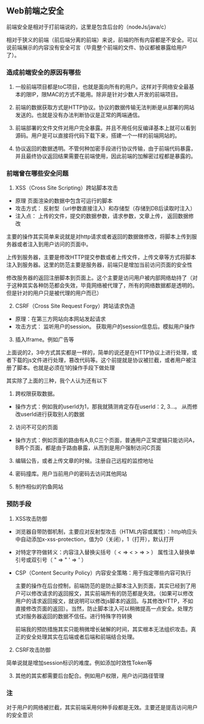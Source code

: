## Web前端之安全

  前端安全是相对于打前端说的，这里是包含后台的（nodeJs/java/c）

  相对于狭义的前端（前后端分离的前端）来说，前端的所有内容都是不安全。可以说前端展示的内容没有安全可言（毕竟整个前端的文件、协议都被暴露给用户了）。

### 造成前端安全的原因有哪些

  1. 一般前端项目都是toC项目，也就是面向所有的用户。这样对于网络安全最基本的限IP，限MAC的方式不能用。除非是针对少数人开发的前端项目。
  
  2. 前端的数据获取方式是HTTP协议。协议的数据传输无法判断是从部署的网站发送的。也就是没有办法判断协议是正常的两端通信。

  3. 前端部署的文件文件对用户完全暴露。并且不用任何反编译基本上就可以看到源码。用户是可以直接将代码下载下来，搭建一个一样的前端网站的。

  4. 协议返回的数据透明。不管何种加密手段进行协议传输，由于前端代码暴露，并且最终协议返回结果需要在前端使用，因此前端的加解密过程都是暴露的。

### 前端曾在哪些安全问题

1. XSS（Cross Site Scripting）跨站脚本攻击

  - 原理 页面渲染的数据中包含可运行的脚本
  - 攻击方式： 反射型（url参数直接注入）和存储型（存储到DB后读取时注入）
  - 注入点： 上传的文件，提交的数据参数，请求参数，文章上传， 返回数据修改
    
  主要的操作其实简单来说就是对http请求或者返回的数据做修改，将脚本上传到服务器或者注入到用户访问的页面中。

  上传到服务器，主要是修改HTTP提交参数或者上传文件，上传文章等方式将脚本注入到服务器。这里的防范主要是服务器，前端只是增加当前访问页面的安全性

  修改服务器的返回注册脚本到页面上。这个主要是访问用户被内部网络劫持了（对于这种其实各种防范都会失效，毕竟网络被代理了，所有的网络数据都是透明的。但是针对的用户只是被代理的用户而已）

2. CSRF（Cross Site Request Forgy）跨站请求伪造
  
  - 原理：在第三方网站向本网站发起请求
  - 攻击方式： 监听用户的session。 获取用户的session信息后。模拟用户操作
  
3. 插入Iframe。例如广告等

上面说的2，3中方式其实都是一样的，简单的说还是在HTTP协议上进行处理，或者下载的js文件进行处理，篡改代码等。这个前提就是协议被拦截，或者用户被注册了脚本。也就是必须在1的操作手段下做处理

其实除了上面的三种，我个人认为还有以下

1. 跨权限获取数据。
   
  - 操作方式：例如我的userId为1，那我就猜测肯定存在userId：2, 3...。 从而修改userId进行获取别人的数据

2. 访问不可见的页面

  - 操作方式：例如页面的路由有A,B,C三个页面，普通用户正常逻辑只能访问A，B两个页面，都是由于路由暴露，从而到是用户强制访问C页面

3. 编辑公告，或者上传文章的时候。注册自己远程的监控地址

4. 密码撞库。用户当前用户的密码去访问其他网站
   
5. 制作相似的钓鱼网站

### 预防手段

1. XSS攻击防御

- 浏览器自带防御机制，主要应对反射型攻击（HTML内容或属性）：http响应头中自动添加x-xss-protection，值为0（关闭），1（打开），默认打开

- 对特定字符做转义：内容注入替换尖括号（ < => &lt;   > => &gt; ） 属性注入替换单引号或双引号（ " => &quot;  ' => &#39; ）

- CSP（Content Security Policy）内容安全策略：用于指定哪些内容可执行
  
  主要的操作在后台控制，前端防范的是防止脚本注入到页面，其实已经到了用户可以修改请求的返回报文，其实前端所有的防范都是失效。（如果可以修改用户的请求返回报文，就说明可以修改js脚本的返回。与其修改HTTP，不如直接修改页面的返回）。当然，防止脚本注入可以稍微提高一点安全。处理方式对服务器返回的数据不信任。进行特殊字符转换

  前端我的预防措施其实只能稍微增长破解的时间，其实根本无法组织攻击。真正的安全处理其实在后端或者后端和前端结合处理。

2. CSRF攻击防御

  简单说就是增加session标识的难度。例如添加时效性Token等

3. 其他的其实都需要后台配合。例如用户权限，用户访问路径管理
   
### 注

对于用户的网络被拦截，其实前端采用何种手段都是无效。主要还是提高访问用户的安全意识